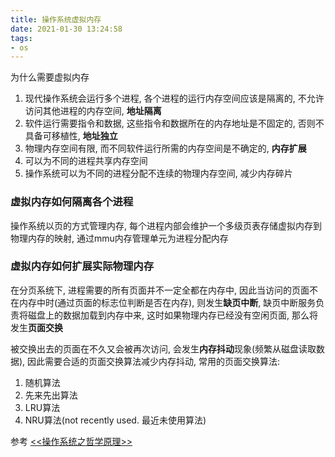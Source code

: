 ```yaml
---
title: 操作系统虚拟内存
date: 2021-01-30 13:24:58
tags:
- os
---
```


为什么需要虚拟内存

1. 现代操作系统会运行多个进程, 各个进程的运行内存空间应该是隔离的, 不允许访问其他进程的内存空间, **地址隔离**
2. 软件运行需要指令和数据, 这些指令和数据所在的内存地址是不固定的, 否则不具备可移植性, **地址独立**
3. 物理内存空间有限, 而不同软件运行所需的内存空间是不确定的, **内存扩展**
4. 可以为不同的进程共享内存空间
5. 操作系统可以为不同的进程分配不连续的物理内存空间, 减少内存碎片

### 虚拟内存如何隔离各个进程

操作系统以页的方式管理内存, 每个进程内部会维护一个多级页表存储虚拟内存到物理内存的映射, 通过mmu内存管理单元为进程分配内存

### 虚拟内存如何扩展实际物理内存

在分页系统下, 进程需要的所有页面并不一定全都在内存中, 因此当访问的页面不在内存中时(通过页面的标志位判断是否在内存), 则发生**缺页中断**, 缺页中断服务负责将磁盘上的数据加载到内存中来, 这时如果物理内存已经没有空闲页面, 那么将发生**页面交换**

被交换出去的页面在不久又会被再次访问, 会发生**内存抖动**现象(频繁从磁盘读取数据), 因此需要合适的页面交换算法减少内存抖动, 常用的页面交换算法:

1. 随机算法
2. 先来先出算法
3. LRU算法
4. NRU算法(not recently used. 最近未使用算法)

参考
[<<操作系统之哲学原理>>](https://book.douban.com/subject/10528447/)
